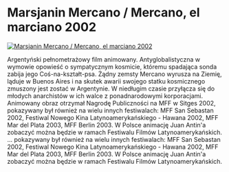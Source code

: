 Marsjanin Mercano / Mercano, el marciano 2002 
=============
[![Marsjanin Mercano / Mercano, el marciano 2002 ](http://vidos.pl/images/player.gif)](http://vidos.pl/marsjanin-mercano-mercano-el-marciano-2002)

 Argentyński pełnometrażowy film animowany. Antyglobalistyczna w wymowie opowieść o sympatycznym kosmicie, któremu spadająca sonda zabija jego Coś-na-kształt-psa. Żądny zemsty Mercano wyrusza na Ziemię, ląduje w Buenos Aires i na skutek awarii swojego statku kosmicznego zmuszony jest zostać w Argentynie. W niedługim czasie przyłącza się do młodych anarchistów w ich walce z ponadnarodowymi korporacjami. Animowany obraz otrzymał Nagrodę Publiczności na MFF w Sitges 2002, pokazywany był również na wielu innych festiwalach: MFF San Sebastan 2002, Festiwal Nowego Kina Latynoamerykańskiego - Hawana 2002, MFF Mar del Plata 2003, MFF Berlin 2003. W Polsce animację Juan Antin'a zobaczyć można będzie w ramach Festiwalu Filmów Latynoamerykańskich.  ... pokazywany był również na wielu innych festiwalach: MFF San Sebastan 2002, Festiwal Nowego Kina Latynoamerykańskiego - Hawana 2002, MFF Mar del Plata 2003, MFF Berlin 2003. W Polsce animację Juan Antin'a zobaczyć można będzie w ramach Festiwalu Filmów Latynoamerykańskich.
